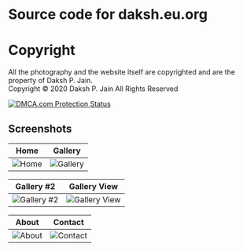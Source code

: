# Source code for daksh.eu.org

# Copyright
All the photography and the website itself are copyrighted and are the property of Daksh P. Jain. <br />
Copyright © 2020 Daksh P. Jain All Rights Reserved
<p><a href="//www.dmca.com/Protection/Status.aspx?ID=a4ee24ea-d6b6-4bf2-80d6-d333a3063ea3" title="DMCA.com Protection Status" class="dmca-badge"> <img src ="https://images.dmca.com/Badges/dmca-badge-w150-5x1-04.png?ID=a4ee24ea-d6b6-4bf2-80d6-d333a3063ea3"  alt="DMCA.com Protection Status" /></a></p>

## Screenshots
Home             |  Gallery
:-------------------------:|:-------------------------:
![Home](https://i.imgur.com/mHSoMFL.png)  |  ![Gallery](https://i.imgur.com/iEihY29.png)

Gallery #2             |  Gallery View
:-------------------------:|:-------------------------:
![Gallery #2](https://i.imgur.com/d8eFLUZ.png)   |   ![Gallery View](https://i.imgur.com/0SuLfTJ.png)

About             |  Contact
:-------------------------:|:-------------------------:
![About](https://i.imgur.com/wMbW9El.png)  |  ![Contact](https://i.imgur.com/WeYi2z3.png)
